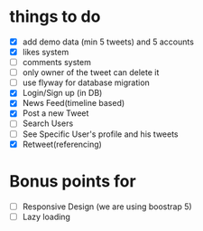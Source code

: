 # things to do
- [x] add demo data (min 5 tweets) and 5 accounts
- [x] likes system
- [ ] comments system
- [ ] only owner of the tweet can delete it
- [ ] use flyway for database migration
- [x] Login/Sign up (in DB)
- [x] News Feed(timeline based)
- [x] Post a new Tweet
- [ ] Search Users
- [ ] See Specific User's profile and his tweets
- [x] Retweet(referencing)

# Bonus points for
- [ ] Responsive Design (we are using boostrap 5)
- [ ] Lazy loading